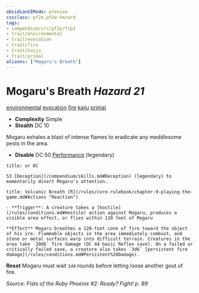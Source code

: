 ```yaml
---
obsidianUIMode: preview
cssclass: pf2e,pf2e-hazard
tags:
- compendium/src/pf2e/frp2
- trait/environmental
- trait/evocation
- trait/fire
- trait/kaiju
- trait/primal
aliases: ["Mogaru's Breath"]
---
```

# Mogaru's Breath *Hazard 21*  
[environmental](/rules/traits/environmental.md)  [evocation](/rules/traits/evocation.md)  [fire](/rules/traits/fire.md)  [kaiju](/rules/traits/kaiju-frp2.md)  [primal](/rules/traits/primal.md)  

- **Complexity** Simple
- **Stealth** DC 10  

Mogaru exhales a blast of intense flames to eradicate any meddlesome pests in the area.

- **Disable** DC 50 [Performance](/compendium/skills.md#Performance) (legendary)  
     
```ad-embed-ability
title: or DC

53 [Deception](/compendium/skills.md#Deception) (legendary) to momentarily divert Mogaru's attention.
```
```ad-embed-ability
title: Volcanic Breath [R](/rules/core-rulebook/chapter-9-playing-the-game.md#Actions "Reaction")

- **Trigger**: A creature takes a [hostile](/rules/conditions.md#Hostile) action against Mogaru, produces a visible area effect, or flies within 120 feet of Mogaru

**Effect** Mogaru breathes a 120-foot cone of fire toward the object of his ire. Flammable objects in the area immediately combust, and stone or metal surfaces warp into difficult terrain. Creatures in the area take `20d6` fire damage (DC 44 basic Reflex save). On a failed or critically failed save, a creature also takes `3d6` [persistent fire damage](/rules/conditions.md#Persistent%20Damage).
```

**Reset** Mogaru must wait `1d4` rounds before letting loose another gout of fire.  

*Source: Fists of the Ruby Phoenix #2: Ready? Fight! p. 89*